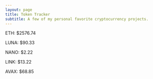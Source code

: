 ```yaml
---
layout: page
title: Token Tracker
subtitle: A few of my personal favorite cryptocurrency projects.
---
```


<!--BEGINCRYPTOINPUT-->
ETH: $2576.74

LUNA: $90.33

NANO: $2.22

LINK: $13.22

AVAX: $68.85

<!--ENDCRYPTOINPUT-->
